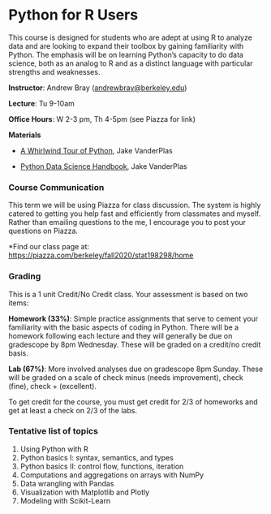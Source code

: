 Python for R Users
================

This course is designed for students who are adept at using R to analyze
data and are looking to expand their toolbox by gaining familiarity with
Python. The emphasis will be on learning Python’s capacity to do data
science, both as an analog to R and as a distinct language with
particular strengths and weaknesses.

**Instructor**: Andrew Bray (andrewbray@berkeley.edu)

**Lecture**: Tu 9-10am

**Office Hours**: W 2-3 pm, Th 4-5pm (see Piazza for link)

**Materials**

  - [A Whirlwind Tour of
    Python](https://www.oreilly.com/programming/free/files/a-whirlwind-tour-of-python.pdf),
    Jake VanderPlas

  - [Python Data Science
    Handbook](https://jakevdp.github.io/PythonDataScienceHandbook/),
    Jake VanderPlas

### Course Communication

This term we will be using Piazza for class discussion. The system is
highly catered to getting you help fast and efficiently from classmates
and myself. Rather than emailing questions to the me, I encourage you to
post your questions on Piazza.

\*Find our class page at:
<https://piazza.com/berkeley/fall2020/stat198298/home>

### Grading

This is a 1 unit Credit/No Credit class. Your assessment is based on two
items:

**Homework (33%)**: Simple practice assignments that serve to cement
your familiarity with the basic aspects of coding in Python. There will
be a homework following each lecture and they will generally be due on
gradescope by 8pm Wednesday. These will be graded on a credit/no credit
basis.

**Lab (67%)**: More involved analyses due on gradescope 8pm Sunday.
These will be graded on a scale of check minus (needs improvement),
check (fine), check + (excellent).

To get credit for the course, you must get credit for 2/3 of homeworks
and get at least a check on 2/3 of the labs.

### Tentative list of topics

1.  Using Python with R
2.  Python basics I: syntax, semantics, and types
3.  Python basics II: control flow, functions, iteration
4.  Computations and aggregations on arrays with NumPy
5.  Data wrangling with Pandas
6.  Visualization with Matplotlib and Plotly
7.  Modeling with Scikit-Learn
